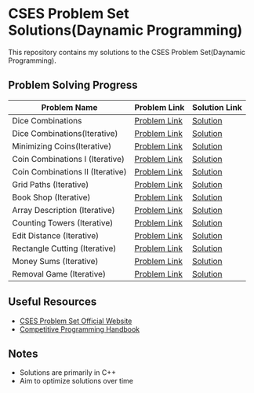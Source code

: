 # CSES Problem Set Solutions(Daynamic Programming)

This repository contains my solutions to the CSES Problem Set(Daynamic Programming).

## Problem Solving Progress

| Problem Name | Problem Link | Solution Link |
|--------------|--------------|--------------|
| Dice Combinations | [Problem Link](https://cses.fi/problemset/task/1633) | [Solution](./Dice_Combinations.cpp) |
| Dice Combinations(Iterative)| [Problem Link](https://cses.fi/problemset/task/1633) | [Solution](./Dice_Combination_Iterative.cpp) |
| Minimizing Coins(Iterative)| [Problem Link](https://cses.fi/problemset/task/1634) | [Solution](./Minimizing_Coins_Iterative.cpp) |
| Coin Combinations I (Iterative)| [Problem Link](https://cses.fi/problemset/task/1635) | [Solution](./Coin_Combinations_I_Iterative.cpp) |
| Coin Combinations II (Iterative)| [Problem Link](https://cses.fi/problemset/task/1636) | [Solution](./Coin_Combinations_2_iterative.cpp) |
| Grid Paths (Iterative)| [Problem Link](https://cses.fi/problemset/task/1637) | [Solution](./Grid_Paths_i.cpp) |
| Book Shop (Iterative)| [Problem Link](https://cses.fi/problemset/task/1158) | [Solution](./Book_Shop_i.cpp) |
| Array Description (Iterative)| [Problem Link](https://cses.fi/problemset/task/1746) | [Solution](./Array_Description_i.cpp) |
| Counting Towers (Iterative)| [Problem Link](https://cses.fi/problemset/task/2413) | [Solution](./Counting_Towers.cpp) |
| Edit Distance (Iterative)| [Problem Link](https://cses.fi/problemset/task/1639) | [Solution](./Edit_Distance_i.cpp) |
| Rectangle Cutting (Iterative)| [Problem Link](https://cses.fi/problemset/task/1744) | [Solution](./Rectangle_Cutting.cpp) |
| Money Sums (Iterative)| [Problem Link](https://cses.fi/problemset/task/1745) | [Solution](./Money_Sum.cpp) |
| Removal Game (Iterative)| [Problem Link](https://cses.fi/problemset/task/1097) | [Solution](./Removal_Game.cpp) |
 




## Useful Resources

- [CSES Problem Set Official Website](https://cses.fi/problemset/)
- [Competitive Programming Handbook](https://cphbook.github.io/)

## Notes

- Solutions are primarily in C++
- Aim to optimize solutions over time
